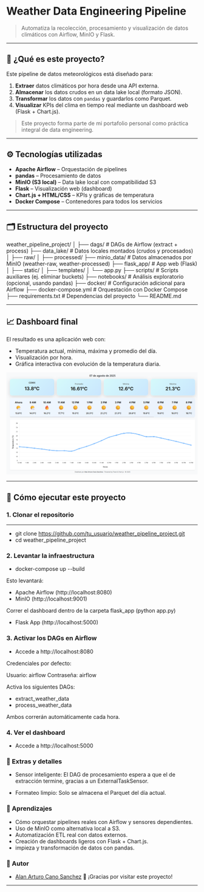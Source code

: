 # Weather Data Engineering Pipeline

> Automatiza la recolección, procesamiento y visualización de datos climáticos con Airflow, MinIO y Flask.

---

## 🧠 ¿Qué es este proyecto?

Este pipeline de datos meteorológicos está diseñado para:

1. **Extraer** datos climáticos por hora desde una API externa.
2. **Almacenar** los datos crudos en un data lake local (formato JSON).
3. **Transformar** los datos con `pandas` y guardarlos como Parquet.
4. **Visualizar** KPIs del clima en tiempo real mediante un dashboard web (Flask + Chart.js).

> Este proyecto forma parte de mi portafolio personal como práctica integral de data engineering.

---

## ⚙️ Tecnologías utilizadas

- **Apache Airflow** – Orquestación de pipelines
- **pandas** – Procesamiento de datos
- **MinIO (S3 local)** – Data lake local con compatibilidad S3
- **Flask** – Visualización web (dashboard)
- **Chart.js + HTML/CSS** – KPIs y gráficas de temperatura
- **Docker Compose** – Contenedores para todos los servicios

---

## 🗂️ Estructura del proyecto

weather_pipeline_project/
│
├── dags/ # DAGs de Airflow (extract + process)
├── data_lake/ # Datos locales montados (crudos y procesados)
│ ├── raw/
│ ├── processed/
├── minio_data/ # Datos almacenados por MinIO (weather-raw, weather-processed)
├── flask_app/ # App web (Flask)
│ ├── static/
│ ├── templates/
│ └── app.py
├── scripts/ # Scripts auxiliares (ej. eliminar buckets)
├── notebooks/ # Análisis exploratorio (opcional, usando pandas)
├── docker/ # Configuración adicional para Airflow
├── docker-compose.yml # Orquestación con Docker Compose
├── requirements.txt # Dependencias del proyecto
└── README.md

---

## 📈 Dashboard final

El resultado es una aplicación web con:

- Temperatura actual, mínima, máxima y promedio del día.
- Visualización por hora.
- Gráfica interactiva con evolución de la temperatura diaria.

![dashboard](dashboard/weather_dashboard.png)

---

## 🚀 Cómo ejecutar este proyecto

### 1. Clonar el repositorio

---

- git clone https://github.com/tu_usuario/weather_pipeline_project.git
- cd weather_pipeline_project

### 2. Levantar la infraestructura

- docker-compose up --build

Esto levantará:

- Apache Airflow (http://localhost:8080)
- MinIO (http://localhost:9001)

Correr el dashboard dentro de la carpeta flask_app (python app.py)

- Flask App (http://localhost:5000)

### 3. Activar los DAGs en Airflow

- Accede a http://localhost:8080

Credenciales por defecto:

Usuario: airflow
Contraseña: airflow

Activa los siguientes DAGs:

- extract_weather_data
- process_weather_data

Ambos correrán automáticamente cada hora.

### 4. Ver el dashboard

- Accede a http://localhost:5000


### 📌 Extras y detalles

- Sensor inteligente: El DAG de procesamiento espera a que el de extracción termine, gracias a un ExternalTaskSensor.

- Formateo limpio: Solo se almacena el Parquet del día actual.


### 🧠 Aprendizajes

- Cómo orquestar pipelines reales con Airflow y sensores dependientes.
- Uso de MinIO como alternativa local a S3.
- Automatización ETL real con datos externos.
- Creación de dashboards ligeros con Flask + Chart.js.
- impieza y transformación de datos con pandas.

### 👤 Autor

- [Alan Arturo Cano Sanchez](https://www.linkedin.com/in/alan-arturo-cano-sanchez-511855361)
🚀 ¡Gracias por visitar este proyecto!

---
